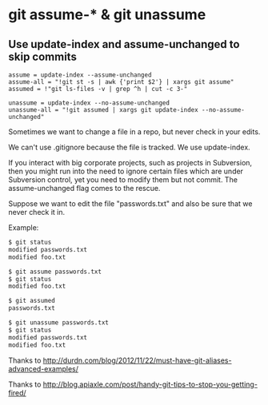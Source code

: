 # git assume-* & git unassume

## Use update-index and assume-unchanged to skip commits

```gitconfig
assume = update-index --assume-unchanged
assume-all = "!git st -s | awk {'print $2'} | xargs git assume"
assumed = !"git ls-files -v | grep ^h | cut -c 3-"

unassume = update-index --no-assume-unchanged
unassume-all = "!git assumed | xargs git update-index --no-assume-unchanged"
```

Sometimes we want to change a file in a repo, but never check in your edits.

We can't use .gitignore because the file is tracked. We use update-index.

If you interact with big corporate projects, such as projects in Subversion,
then you might run into the need to ignore certain files which are under
Subversion control, yet you need to modify them but not commit.
The assume-unchanged flag comes to the rescue.

Suppose we want to edit the file "passwords.txt" 
and also be sure that we never check it in.

Example:

```sh
$ git status
modified passwords.txt
modified foo.txt

$ git assume passwords.txt
$ git status
modified foo.txt

$ git assumed
passwords.txt

$ git unassume passwords.txt
$ git status
modified passwords.txt
modified foo.txt
```

Thanks to http://durdn.com/blog/2012/11/22/must-have-git-aliases-advanced-examples/

Thanks to http://blog.apiaxle.com/post/handy-git-tips-to-stop-you-getting-fired/
